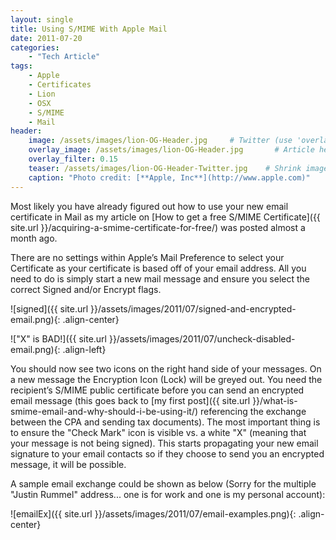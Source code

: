 ```yaml
---
layout: single
title: Using S/MIME With Apple Mail
date: 2011-07-20
categories:
    - "Tech Article"
tags:
    - Apple
    - Certificates
    - Lion
    - OSX
    - S/MIME
    - Mail
header:
    image: /assets/images/lion-OG-Header.jpg     # Twitter (use 'overlay_image')
    overlay_image: /assets/images/lion-OG-Header.jpg       # Article header at 2048x768
    overlay_filter: 0.15
    teaser: /assets/images/lion-OG-Header-Twitter.jpg    # Shrink image to 575 width
    caption: "Photo credit: [**Apple, Inc**](http://www.apple.com)"
---
```


Most likely you have already figured out how to use your new email certificate in Mail as my article on [How to get a free S/MIME Certificate]({{ site.url }}/acquiring-a-smime-certificate-for-free/) was posted almost a month ago.

There are no settings within Apple’s Mail Preference to select your Certificate as your certificate is based off of your email address. All you need to do is simply start a new mail message and ensure you select the correct Signed and/or Encrypt flags.

![signed]({{ site.url }}/assets/images/2011/07/signed-and-encrypted-email.png){: .align-center}

!["X" is BAD!]({{ site.url }}/assets/images/2011/07/uncheck-disabled-email.png){: .align-left}

You should now see two icons on the right hand side of your messages. On a new message the Encryption Icon (Lock) will be greyed out. You need the recipient’s S/MIME public certificate before you can send an encrypted email message (this goes back to [my first post]({{ site.url }}/what-is-smime-email-and-why-should-i-be-using-it/) referencing the exchange between the CPA and sending tax documents). The most important thing is to ensure the "Check Mark" icon is visible vs. a white "X" (meaning that your message is not being signed). This starts propagating your new email signature to your email contacts so if they choose to send you an encrypted message, it will be possible.

A sample email exchange could be shown as below (Sorry for the multiple "Justin Rummel" address... one is for work and one is my personal account):

![emailEx]({{ site.url }}/assets/images/2011/07/email-examples.png){: .align-center}
